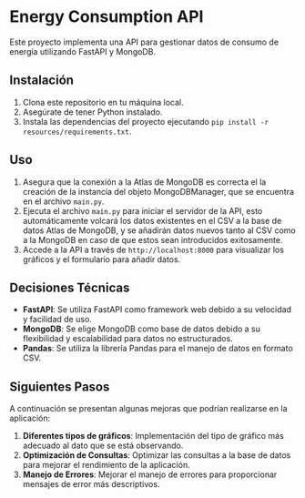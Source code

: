 # Energy Consumption API

Este proyecto implementa una API para gestionar datos de consumo de energía utilizando FastAPI y MongoDB.

## Instalación

1. Clona este repositorio en tu máquina local.
2. Asegúrate de tener Python instalado.
3. Instala las dependencias del proyecto ejecutando `pip install -r resources/requirements.txt`.

## Uso

1. Asegura que la conexión a la Atlas de MongoDB es correcta el la creación de la instancia del objeto MongoDBManager, que se encuentra en el archivo `main.py`.
2. Ejecuta el archivo `main.py` para iniciar el servidor de la API, esto automáticamente volcará los datos existentes en el CSV a la base de datos Atlas de MongoDB, y se añadirán datos nuevos tanto al CSV como a la MongoDB en caso de que estos sean introducidos exitosamente.
3. Accede a la API a través de `http://localhost:8000` para visualizar los gráficos y el formulario para añadir datos.

## Decisiones Técnicas

- **FastAPI**: Se utiliza FastAPI como framework web debido a su velocidad y facilidad de uso.
- **MongoDB**: Se elige MongoDB como base de datos debido a su flexibilidad y escalabilidad para datos no estructurados.
- **Pandas**: Se utiliza la librería Pandas para el manejo de datos en formato CSV.

## Siguientes Pasos

A continuación se presentan algunas mejoras que podrían realizarse en la aplicación:

1. **Diferentes tipos de gráficos**: Implementación del tipo de gráfico más adecuado al dato que se está observando.
2. **Optimización de Consultas**: Optimizar las consultas a la base de datos para mejorar el rendimiento de la aplicación.
3. **Manejo de Errores**: Mejorar el manejo de errores para proporcionar mensajes de error más descriptivos.